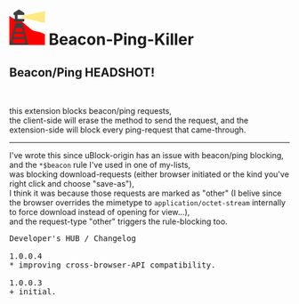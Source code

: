 <h1><img alt="" src="resources/icon.png" height="64" width="64"/> Beacon-Ping-Killer</h1>

<h2>Beacon/Ping HEADSHOT!</h2>

<img alt="" height="1" width="1" src="resources/screenshot_1.png"/>

this extension blocks beacon/ping requests, <br/>
the client-side will erase the method to send the request,
and the extension-side will block every ping-request that came-through.

<hr/>

I've wrote this since uBlock-origin has an issue with beacon/ping blocking, <br/>
and the <code>*$beacon</code> rule I've used in one of my-lists, <br/>
was blocking download-requests (either browser initiated or the kind you've right click and choose "save-as"), <br/>
I think it was because those requests are marked as "other" (I belive since the browser overrides the mimetype to <code>application/octet-stream</code> internally to force download instead of opening for view...), <br/>
and the request-type "other" triggers the rule-blocking too.

<pre>
Developer's HUB / Changelog

1.0.0.4
* improving cross-browser-API compatibility.

1.0.0.3
+ initial.
</pre>
